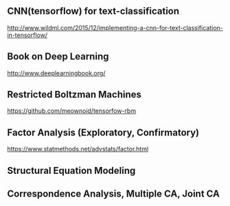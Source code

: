 ## CNN(tensorflow) for text-classification
http://www.wildml.com/2015/12/implementing-a-cnn-for-text-classification-in-tensorflow/

## Book on Deep Learning
http://www.deeplearningbook.org/

## Restricted Boltzman Machines
https://github.com/meownoid/tensorfow-rbm

## Factor Analysis (Exploratory, Confirmatory)
https://www.statmethods.net/advstats/factor.html

## Structural Equation Modeling

## Correspondence Analysis, Multiple CA, Joint CA
